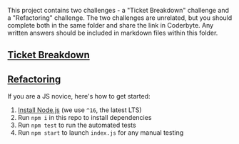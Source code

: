 This project contains two challenges - a "Ticket Breakdown" challenge and a "Refactoring" challenge. The two challenges are unrelated, but you should complete both in the same folder and share the link in Coderbyte. Any written answers should be included in markdown files within this folder.


## [Ticket Breakdown](Ticket_Breakdown.md)

## [Refactoring](Refactoring.md)

If you are a JS novice, here's how to get started:
1. [Install Node.js](https://nodejs.org/en/download/) (we use `^16`, the latest LTS)
2. Run `npm i` in this repo to install dependencies
3. Run `npm test` to run the automated tests
4. Run `npm start` to launch `index.js` for any manual testing

